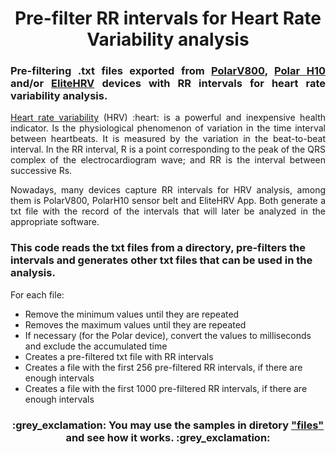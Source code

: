 <h1 align="center">Pre-filter RR intervals for Heart Rate Variability analysis</h1>

<h3 align="justify">Pre-filtering .txt files exported from <a href="https://support.polar.com/en/support/V800">PolarV800</a>, <a href="https://www.polar.com/us-en/products/accessories/h10_heart_rate_sensor">Polar H10</a> and/or <a href="https://elitehrv.com/">EliteHRV</a> devices with RR intervals for heart rate variability analysis.</h3>

<p align="justify"><a href="https://en.wikipedia.org/wiki/Heart_rate_variability">Heart rate variability</a> (HRV) :heart: is a powerful and inexpensive health indicator. Is the physiological phenomenon of variation in the time interval between heartbeats. It is measured by the variation in the beat-to-beat interval. In the RR interval, R is a point corresponding to the peak of the QRS complex of the electrocardiogram wave; and RR is the interval between successive Rs.</p>
<p align="justify">Nowadays, many devices capture RR intervals for HRV analysis, among them is PolarV800, PolarH10 sensor belt and EliteHRV App. Both generate a txt file with the record of the intervals that will later be analyzed in the appropriate software.</p>
<h3>This code reads the txt files from a directory, pre-filters the intervals and generates other txt files that can be used in the analysis.</h3>
<p>For each file:</p>
<ul>
  <li>Remove the minimum values until they are repeated</li>
	<li>Removes the maximum values until they are repeated</li>
	<li>If necessary (for the Polar device), convert the values to milliseconds and exclude the accumulated time</li>
	<li>Creates a pre-filtered txt file with RR intervals</li>
  <li>Creates a file with the first 256 pre-filtered RR intervals, if there are enough intervals</li>
  <li>Creates a file with the first 1000 pre-filtered RR intervals, if there are enough intervals</li>
</ul>

<h3 align="center">:grey_exclamation: You may use the samples in diretory <a href="https://github.com/edudati/filteringHRV/tree/main/files">"files"</a> and see how it works. :grey_exclamation:</h3>
